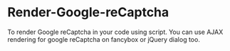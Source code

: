 # Render-Google-reCaptcha
To render Google reCaptcha in your code using script. You can use AJAX rendering for google reCaptcha on fancybox or jQuery dialog too.
